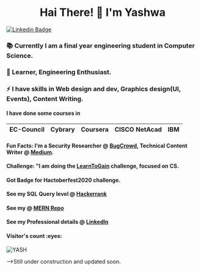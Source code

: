 <h1 align="center"> Hai There! 👋 I'm Yashwa </h1> 
 
[![Linkedin Badge](https://img.shields.io/badge/-YESHWANTHINI_S-blue?style=flat-square&logo=Linkedin&logoColor=white&link=https://www.linkedin.com/in/yeshwanthini-s/)](https://www.linkedin.com/in/yeshwanthini-s/)
  
<!--
**YASHWANTHINI/YASHWANTHINI** is a ✨ _special_ ✨ repository because its `README.md` (this file) appears on your GitHub profile.

Here are some ideas to get you started:
-->
### 📚 Currently I am a final year engineering student in Computer Science.
### 🌱 Learner, Engineering Enthusiast. 
### ⚡ I have skills in Web design and dev, Graphics design(UI, Events), Content Writing.

#### I have done some courses in
| EC-Council |Cybrary| Coursera | CISCO NetAcad | IBM |
|---|---|---|---|---|

#### Fun Facts: I'm a Security Researcher @ [BugCrowd](https://bugcrowd.com/YESHWANTHINI_S), Technical Content Writer @ [Medium](https://yeshwanthini-s.medium.com/).
#### Challenge: "I am doing the [LearnToGain](https://github.com/YASHWANTHINI/Learn_to_Gain) challenge, focused on CS.
#### Got Badge for Hactoberfest2020 challenge.

#### See my SQL Query level @ [Hackerrank](https://www.hackerrank.com/h953617104054?hr_r=1)
#### See my @ [MERN Repo](https://github.com/YASHWANTHINI/MERN-PROJECT)
#### See my Professional details @ [LinkedIn](https://in.linkedin.com/in/yeshwanthini-s)

<h4>Visitor's count :eyes:</h4>
<p><img src="https://profile-counter.glitch.me/{YASHWANTHINI}/count.svg" alt="YASH" :: Visitor's Count" /></p>
-->Still under construction and updated soon.
